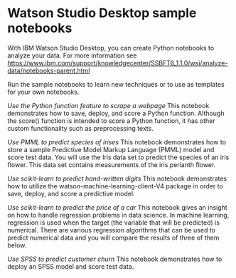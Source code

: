 # Watson Studio Desktop sample notebooks

With IBM Watson Studio Desktop, you can create Python notebooks to analyze your data. For more information see https://www.ibm.com/support/knowledgecenter/SSBFT6_1.1.0/wsj/analyze-data/notebooks-parent.html

Run the sample notebooks to learn new techniques or to use as templates for your own notebooks.

*Use the Python function feature to scrape a webpage*
This notebook demonstrates how to save, deploy, and score a Python function. Although the score() function is intended to score a Python function, it has other custom functionality such as preprocessing texts.

*Use PMML to predict species of irises*
This notebook demonstrates how to store a sample Predictive Model Markup Language (PMML) model and score test data. You will use the Iris data set to predict the species of an iris flower. This data set contains measurements of the iris perianth flower.

*Use scikit-learn to predict hand-written digits*
This notebook demonstrates how to utilize the watson-machine-learning-client-V4 package in order to save, deploy, and score a predictive model.

*Use scikit-learn to predict the price of a car*
This notebook gives an insight on how to handle regression problems in data science. In machine learning, regression is used when the target (the variable that will be predicted) is numerical. There are various regression algorithms that can be used to predict numerical data and you will compare the results of three of them below.

*Use SPSS to predict customer churn*
This notebook demonstrates how to deploy an SPSS model and score test data. 